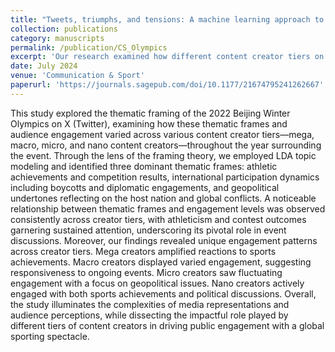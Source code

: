 ```yaml
---
title: "Tweets, triumphs, and tensions: A machine learning approach to decoding multi-tier thematic framing of the 2022 Beijing Winter Olympics on social media"
collection: publications
category: manuscripts
permalink: /publication/CS_Olympics
excerpt: 'Our research examined how different content creator tiers on X framed and influenced engagement during the 2022 Beijing Winter Olympics. Through text mining, we identified three key themes—athletic achievements, international participation, and geopolitical implications—with distinct engagement patterns across creator levels. The findings revealed that while mega creators drove engagement through sports content, smaller creators balanced athletic and political discussions, providing valuable insights into how creator hierarchy shapes public discourse around major sporting events.'
date: July 2024
venue: 'Communication & Sport'
paperurl: 'https://journals.sagepub.com/doi/10.1177/21674795241262667'
---
```


This study explored the thematic framing of the 2022 Beijing Winter Olympics on X (Twitter), examining how these thematic frames and audience engagement varied across various content creator tiers—mega, macro, micro, and nano content creators—throughout the year surrounding the event. Through the lens of the framing theory, we employed LDA topic modeling and identified three dominant thematic frames: athletic achievements and competition results, international participation dynamics including boycotts and diplomatic engagements, and geopolitical undertones reflecting on the host nation and global conflicts. A noticeable relationship between thematic frames and engagement levels was observed consistently across creator tiers, with athleticism and contest outcomes garnering sustained attention, underscoring its pivotal role in event discussions. Moreover, our findings revealed unique engagement patterns across creator tiers. Mega creators amplified reactions to sports achievements. Macro creators displayed varied engagement, suggesting responsiveness to ongoing events. Micro creators saw fluctuating engagement with a focus on geopolitical issues. Nano creators actively engaged with both sports achievements and political discussions. Overall, the study illuminates the complexities of media representations and audience perceptions, while dissecting the impactful role played by different tiers of content creators in driving public engagement with a global sporting spectacle.

